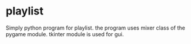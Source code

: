 # playlist
Simply python program for playlist. 
the program uses mixer class of the pygame module. 
tkinter module is used for gui.
